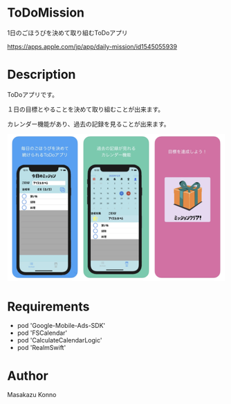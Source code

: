 # ToDoMission
1日のごほうびを決めて取り組むToDoアプリ

https://apps.apple.com/jp/app/daily-mission/id1545055939




# Description
ToDoアプリです。

１日の目標とやることを決めて取り組むことが出来ます。

カレンダー機能があり、過去の記録を見ることが出来ます。

![Demo Image1](docs/screenshot/scAll.png)


# Requirements
- pod 'Google-Mobile-Ads-SDK'
- pod 'FSCalendar'
- pod 'CalculateCalendarLogic'
- pod 'RealmSwift'

# Author
Masakazu Konno

